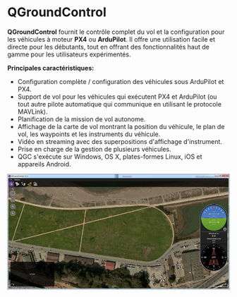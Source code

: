 # QGroundControl 


**QGroundControl** fournit le contrôle complet du vol et la configuration pour les véhicules à moteur **PX4** ou **ArduPilot**. Il offre une utilisation facile et directe pour les débutants, tout en offrant des fonctionnalités haut de gamme pour les utilisateurs expérimentés.


**Principales caractéristiques:**

* Configuration complète / configuration des véhicules sous ArduPilot et PX4.
* Support de vol pour les véhicules qui exécutent PX4 et ArduPilot (ou tout autre pilote automatique qui communique en utilisant le protocole MAVLink).
* Planification de la mission de vol autonome.
* Affichage de la carte de vol montrant la position du véhicule, le plan de vol, les waypoints et les instruments du véhicule.
* Vidéo en streaming avec des superpositions d'affichage d'instrument.
* Prise en charge de la gestion de plusieurs véhicules.
* QGC s'exécute sur Windows, OS X, plates-formes Linux, iOS et appareils Android.

![qgroundcontrol](../images/qgc.jpg)



